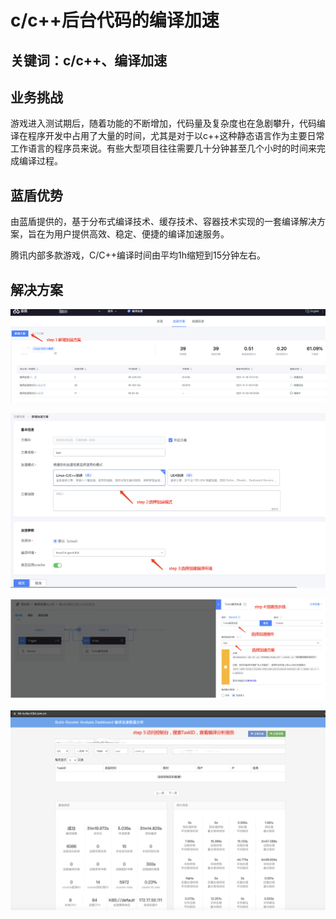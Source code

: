 # c/c++后台代码的编译加速


## 关键词：c/c++、编译加速 <a id="&#x51C6;&#x5907;&#x4E8B;&#x9879;"></a>

## 业务挑战 <a id="&#x51C6;&#x5907;&#x4E8B;&#x9879;"></a>

游戏进入测试期后，随着功能的不断增加，代码量及复杂度也在急剧攀升，代码编译在程序开发中占用了大量的时间，尤其是对于以c++这种静态语言作为主要日常工作语言的程序员来说。有些大型项目往往需要几十分钟甚至几个小时的时间来完成编译过程。

## 蓝盾优势 <a id="&#x51C6;&#x5907;&#x4E8B;&#x9879;"></a>

由蓝盾提供的，基于分布式编译技术、缓存技术、容器技术实现的一套编译解决方案，旨在为用户提供高效、稳定、便捷的编译加速服务。

腾讯内部多款游戏，C/C++编译时间由平均1h缩短到15分钟左右。


## 解决方案 <a id="&#x51C6;&#x5907;&#x4E8B;&#x9879;"></a>


![&#x56FE;1](../../../assets/scene-code-compilation-acceleration-a.png)


![&#x56FE;1](../../../assets/scene-code-compilation-acceleration-b.png)


![&#x56FE;1](../../../assets/scene-code-compilation-acceleration-c.png)


![&#x56FE;1](../../../assets/scene-code-compilation-acceleration-d.png)